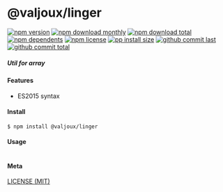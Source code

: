 # @valjoux/linger

[![npm version][badge-npm-version]][url-npm]
[![npm download monthly][badge-npm-download-monthly]][url-npm]
[![npm download total][badge-npm-download-total]][url-npm]
[![npm dependents][badge-npm-dependents]][url-github]
[![npm license][badge-npm-license]][url-npm]
[![pp install size][badge-pp-install-size]][url-pp]
[![github commit last][badge-github-last-commit]][url-github]
[![github commit total][badge-github-commit-count]][url-github]

[//]: <> (Shields)
[badge-npm-version]: https://flat.badgen.net/npm/v/@valjoux/linger
[badge-npm-download-monthly]: https://flat.badgen.net/npm/dm/@valjoux/linger
[badge-npm-download-total]:https://flat.badgen.net/npm/dt/@valjoux/linger
[badge-npm-dependents]: https://flat.badgen.net/npm/dependents/@valjoux/linger
[badge-npm-license]: https://flat.badgen.net/npm/license/@valjoux/linger
[badge-pp-install-size]: https://flat.badgen.net/packagephobia/install/@valjoux/linger
[badge-github-last-commit]: https://flat.badgen.net/github/last-commit/hoyeungw/valjoux
[badge-github-commit-count]: https://flat.badgen.net/github/commits/hoyeungw/valjoux

[//]: <> (Link)
[url-npm]: https://npmjs.org/package/@valjoux/linger
[url-pp]: https://packagephobia.now.sh/result?p=@valjoux/linger
[url-github]: https://github.com/hoyeungw/valjoux

##### Util for array

#### Features

- ES2015 syntax

#### Install
```console
$ npm install @valjoux/linger
```

#### Usage
```js
```

#### Meta
[LICENSE (MIT)](/LICENSE)

